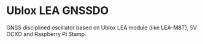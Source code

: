 # Ublox LEA GNSSDO
GNSS disciplined oscillator based on Ublox LEA module (like LEA-M8T), 5V OCXO and Raspberry Pi Stamp.
